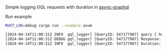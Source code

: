 Simple logging GQL requests with duration in [async-graphql](https://github.com/async-graphql/async-graphql)

Run example
```bash
RUST_LOG=debug cargo run --example axum

[2024-04-14T11:00:31Z INFO  gql_logger] [QueryID: 547177987] query { healthCheck(input: 1) }
[2024-04-14T11:00:31Z DEBUG gql_logger] [QueryID: 547177987] Response: {healthCheck: true}
[2024-04-14T11:00:31Z INFO  gql_logger] [QueryID: 547177987] Duration: 102ms
```
